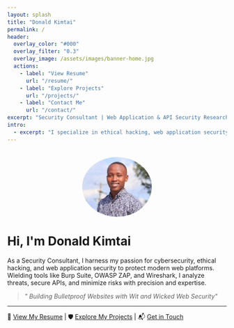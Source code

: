 ```yaml
---
layout: splash
title: "Donald Kimtai"
permalink: /
header:
  overlay_color: "#000"
  overlay_filter: "0.3"
  overlay_image: /assets/images/banner-home.jpg
  actions:
    - label: "View Resume"
      url: "/resume/"
    - label: "Explore Projects"
      url: "/projects/"
    - label: "Contact Me"
      url: "/contact/"
excerpt: "Security Consultant | Web Application & API Security Researcher"
intro:
  - excerpt: "I specialize in ethical hacking, web application security, API vulnerability research, and penetration testing. I help organizations secure their digital assets."
---
```


<img src="/assets/images/profiledp.jpg" alt="Donald Kimtai Profile" style="border-radius: 50%; max-width: 160px; margin: 2rem auto 1rem; display: block;">

# Hi, I'm Donald Kimtai 

As a Security Consultant, I harness my passion for cybersecurity, ethical hacking, and web application security to protect modern web platforms. Wielding tools like Burp Suite, OWASP ZAP, and Wireshark, I analyze threats, secure APIs, and minimize risks with precision and expertise.

> _" Building Bulletproof Websites with Wit and Wicked Web Security"_  

---

💼 [View My Resume](/resume/) | 🛡️ [Explore My Projects](/projects/) | 📬 [Get in Touch](/contact/)
